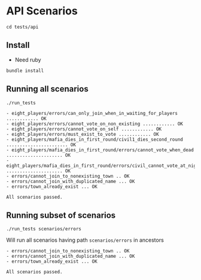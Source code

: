 # API Scenarios

```
cd tests/api
```

## Install

* Need ruby

```
bundle install
```

## Running all scenarios

```
./run_tests
```


```
- eight_players/errors/can_only_join_when_in_waiting_for_players ............ OK
- eight_players/errors/cannot_vote_on_non_existing ............ OK
- eight_players/errors/cannot_vote_on_self ............ OK
- eight_players/errors/must_exist_to_vote ............ OK
- eight_players/mafia_dies_in_first_round/civil1_dies_second_round ....................... OK
- eight_players/mafia_dies_in_first_round/errors/cannot_vote_when_dead ..................... OK
- eight_players/mafia_dies_in_first_round/errors/civil_cannot_vote_at_night ..................... OK
- errors/cannot_join_to_nonexisting_town .. OK
- errors/cannot_join_with_duplicated_name ... OK
- errors/town_already_exist ... OK

All scenarios passed.
```

## Running subset of scenarios

```
./run_tests scenarios/errors
```

Will run all scenarios having path `scenarios/errors` in ancestors

```
- errors/cannot_join_to_nonexisting_town .. OK
- errors/cannot_join_with_duplicated_name ... OK
- errors/town_already_exist ... OK

All scenarios passed.
```
```
